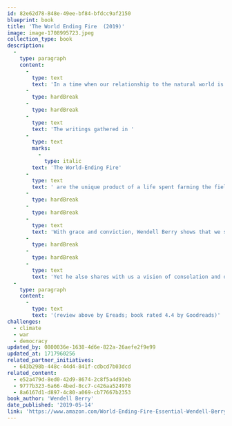 ```yaml
---
id: 82e62d78-848e-49ee-bf84-bfdcc9af2150
blueprint: book
title: 'The World Ending Fire  (2019)'
image: image-1708995723.jpeg
collection_type: book
description:
  -
    type: paragraph
    content:
      -
        type: text
        text: 'In a time when our relationship to the natural world is ruled by the violence and greed of unbridled consumerism, Wendell Berry speaks out in these prescient essays, drawn from his fifty-year campaign on behalf of American lands and communities.'
      -
        type: hardBreak
      -
        type: hardBreak
      -
        type: text
        text: 'The writings gathered in '
      -
        type: text
        marks:
          -
            type: italic
        text: 'The World-Ending Fire'
      -
        type: text
        text: ' are the unique product of a life spent farming the fields of rural Kentucky with mules and horses, and of the rich, intimate knowledge of the land cultivated by this work. These are essays written in defiance of the false call to progress and in defense of local landscapes, essays that celebrate our cultural heritage, our history, and our home.'
      -
        type: hardBreak
      -
        type: hardBreak
      -
        type: text
        text: 'With grace and conviction, Wendell Berry shows that we simply cannot afford to succumb to the mass-produced madness that drives our global economy  --  the natural world will not allow it.'
      -
        type: hardBreak
      -
        type: hardBreak
      -
        type: text
        text: 'Yet he also shares with us a vision of consolation and of hope. We may be locked in an uneven struggle, but we can and must begin to treat our land, our neighbors, and ourselves with respect and care. As Berry urges, we must abandon arrogance and stand in awe.'
  -
    type: paragraph
    content:
      -
        type: text
        text: '(review above by Ereads; book rated 4.4 by Goodreads)'
challenges:
  - climate
  - war
  - democracy
updated_by: 0800036e-1638-4d6e-822a-26aefe2f9e99
updated_at: 1717960256
related_partner_initiatives:
  - 643b298b-448c-44d4-841f-cdbcd7b03dcd
related_content:
  - e52a479d-8ed0-42d9-8674-2c8f5a4d93eb
  - 9777b323-6a66-4bed-8cc7-c426aa524978
  - 8a6167d1-d897-4c80-a069-cb77667b2353
book_author: 'Wendell Berry'
date_published: '2019-05-14'
link: 'https://www.amazon.com/World-Ending-Fire-Essential-Wendell-Berry/dp/1640091971/ref=sr_1_1?adgrpid=1340305242416233&dib=eyJ2IjoiMSJ9.lL32PiHtOxbJZpKCyllpa2Em_j9d7rYsK4RX65z1S47wixQk2gMlyKNDCuquRNnGNGioaTw1dkSbxB_XG0Cm6Os228HeoAUCxe5rv_SdwIiKvg3Q6012VPiK1Imv-q39V9gbzPfeCQJMH9FkcInH4OQj5rMOJMRXM3HVgOS4TOLcUgvFI7b0GXIWBv8_vAPCg6ZalIF8KiXoqmuDEUGMmEXBJfJqDMaxoSF-xdSjG7h_W_-uBq060u1umc3uQDcjIQT9fJPtDR4cOwcgE69wMC7OKWq-yYzC8446m_jQH6o.DfVS_9EJJ_O1UjTEe0prpqtBU3m7FSm4XzbwVAFOKDM&dib_tag=se&hvadid=83769316466462&hvbmt=be&hvdev=c&hvlocphy=103662&hvnetw=o&hvqmt=e&hvtargid=kwd-83769432755235%3Aloc-190&hydadcr=22561_13494450&keywords=the+world+ending+fire&msclkid=f74b78c01764181866b31ea5e97342f0&qid=1717960217&sr=8-1'
---
```

